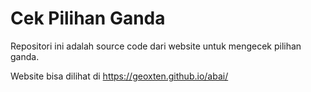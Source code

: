 # Cek Pilihan Ganda

Repositori ini adalah source code dari website untuk mengecek pilihan ganda.

Website bisa dilihat di https://geoxten.github.io/abai/
